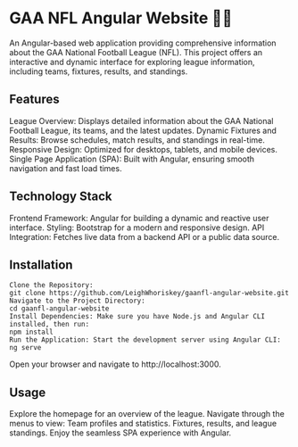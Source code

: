# GAA NFL Angular Website 🏐🏈
An Angular-based web application providing comprehensive information about the GAA National Football League (NFL). This project offers an interactive and dynamic interface for exploring league information, including teams, fixtures, results, and standings.

## Features
League Overview: Displays detailed information about the GAA National Football League, its teams, and the latest updates.
Dynamic Fixtures and Results: Browse schedules, match results, and standings in real-time.
Responsive Design: Optimized for desktops, tablets, and mobile devices.
Single Page Application (SPA): Built with Angular, ensuring smooth navigation and fast load times.

## Technology Stack
Frontend Framework:
Angular for building a dynamic and reactive user interface.
Styling:
Bootstrap for a modern and responsive design.
API Integration:
Fetches live data from a backend API or a public data source.

## Installation
```
Clone the Repository:
git clone https://github.com/LeighWhoriskey/gaanfl-angular-website.git
Navigate to the Project Directory:
cd gaanfl-angular-website
Install Dependencies: Make sure you have Node.js and Angular CLI installed, then run:
npm install
Run the Application: Start the development server using Angular CLI:
ng serve
```
Open your browser and navigate to http://localhost:3000.

## Usage
Explore the homepage for an overview of the league.
Navigate through the menus to view:
Team profiles and statistics.
Fixtures, results, and league standings.
Enjoy the seamless SPA experience with Angular.
